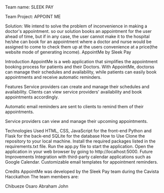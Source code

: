 Team name: SLEEK PAY

Team Project: APPOINT ME

Solution: We intend to solve the problem of inconvenience in making a doctor's appointment.
so our solution books an appointment for the user ahead of time, but if in any case, the user cannot make it to the hospital he/she can book for an appointment where a doctor and nurse would be assigned to come to check them up at the users convenience at a price(the website mode of generating income).
AppointMe by Sleek Pay

Introduction
AppointMe is a web application that simplifies the appointment booking process for patients and their Doctors. With AppointMe, doctorss can manage their schedules and availability, while patients can easily book appointments and receive automatic reminders.

Features
Service providers can create and manage their schedules and availability.
Clients can view service providers' availability and book appointments accordingly.

Automatic email reminders are sent to clients to remind them of their appointments.

Service providers can view and manage their upcoming appointments.

Technologies Used
HTML, CSS, JavaScript for the front-end
Python and Flask for the back-end
SQLite for the database
How to Use
Clone the repository to your local machine.
Install the required packages listed in the requirements.txt file.
Run the app.py file to start the application.
Open the application in your web browser by going to http://localhost:5000.
Future Improvements
Integration with third-party calendar applications such as Google Calendar.
Customizable email templates for appointment reminders.

Credits
AppointMe was developed by the Sleek Pay team during the Cavista Hacckathon 
The team members are:

Chibueze
Osaro
Abraham
John



